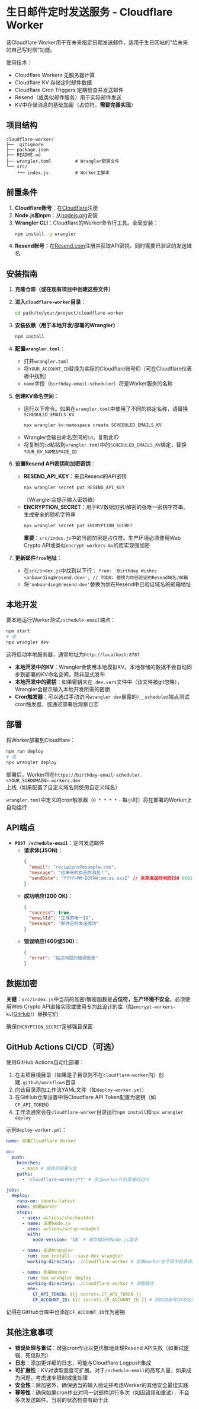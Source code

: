 # 生日邮件定时发送服务 - Cloudflare Worker

该Cloudflare Worker用于在未来指定日期发送邮件，适用于生日网站的"给未来的自己写封信"功能。

使用技术：
- Cloudflare Workers 无服务器计算
- Cloudflare KV 存储定时邮件数据
- Cloudflare Cron Triggers 定期检查并发送邮件
- Resend（或类似邮件服务）用于实际邮件发送
- KV中存储消息的基础加密（占位符，**需要完善实现**）

## 项目结构

```
cloudflare-worker/
├── .gitignore
├── package.json
├── README.md
├── wrangler.toml         # Wrangler配置文件
└── src/
    └── index.js          # Worker主脚本
```

## 前置条件

1.  **Cloudflare账号**：在[Cloudflare](https://cloudflare.com)注册
2.  **Node.js和npm**：从[nodejs.org](https://nodejs.org/)安装
3.  **Wrangler CLI**：Cloudflare的Worker命令行工具。全局安装：
    ```bash
    npm install -g wrangler
    ```
4.  **Resend账号**：在[Resend.com](https://resend.com)注册并获取API密钥，同时需要已验证的发送域名

## 安装指南

1.  **克隆仓库（或在现有项目中创建这些文件）**

2.  **进入`cloudflare-worker`目录**：
    ```bash
    cd path/to/your/project/cloudflare-worker
    ```

3.  **安装依赖（用于本地开发/部署的Wrangler）**：
    ```bash
    npm install
    ```

4.  **配置`wrangler.toml`**：
    *   打开`wrangler.toml`
    *   将`YOUR_ACCOUNT_ID`替换为实际的Cloudflare账号ID（可在Cloudflare仪表板中找到）
    *   `name`字段（`birthday-email-scheduler`）将是Worker服务的名称

5.  **创建KV命名空间**：
    *   运行以下命令。如果在`wrangler.toml`中使用了不同的绑定名称，请替换`SCHEDULED_EMAILS_KV`
        ```bash
        npx wrangler kv:namespace create SCHEDULED_EMAILS_KV
        ```
    *   Wrangler会输出命名空间的`id`，复制此ID
    *   将复制的`id`粘贴到`wrangler.toml`中的`SCHEDULED_EMAILS_KV`绑定，替换`YOUR_KV_NAMESPACE_ID`

6.  **设置Resend API密钥和加密密钥**：
    *   **RESEND_API_KEY**：来自Resend的API密钥
        ```bash
        npx wrangler secret put RESEND_API_KEY
        ```
        （Wrangler会提示输入密钥值）
    *   **ENCRYPTION_SECRET**：用于KV数据加密/解密的强唯一密钥字符串。生成安全的随机字符串
        ```bash
        npx wrangler secret put ENCRYPTION_SECRET
        ```
        **重要**：`src/index.js`中的当前加密是占位符。生产环境必须使用Web Crypto API或类似`encrypt-workers-kv`的库实现强加密

7.  **更新邮件`from`地址**：
    *   在`src/index.js`中找到以下行：
        `from: 'Birthday Wishes <onboarding@resend.dev>', // TODO: 替换为你已验证的Resend域名/邮箱`
    *   将`'onboarding@resend.dev'`替换为你在Resend中已验证域名的邮箱地址

## 本地开发

要本地运行Worker测试`/schedule-email`端点：

```bash
npm start
# 或
npx wrangler dev
```

这将启动本地服务器，通常地址为`http://localhost:8787`

*   **本地开发中的KV**：Wrangler会使用本地模拟KV。本地存储的数据不会自动同步到部署的KV命名空间，除非显式发布
*   **本地开发中的密钥**：如果密钥未在`.dev.vars`文件中（该文件被git忽略），Wrangler会提示输入本地开发所需的密钥
*   **Cron触发器**：可以通过手动访问`wrangler dev`暴露的`/__scheduled`端点测试cron触发器，或通过部署后观察日志

## 部署

将Worker部署到Cloudflare：

```bash
npm run deploy
# 或
npx wrangler deploy
```

部署后，Worker将在`https://birthday-email-scheduler.<YOUR_SUBDOMAIN>.workers.dev`上线（如果配置了自定义域名则使用自定义域名）

`wrangler.toml`中定义的cron触发器（`0 * * * *` - 每小时）将在部署的Worker上自动运行

## API端点

*   **`POST /schedule-email`**：定时发送邮件
    *   **请求体(JSON)**：
        ```json
        {
          "email": "recipient@example.com",
          "message": "给未来的自己的消息！",
          "sendDate": "YYYY-MM-DDTHH:mm:ss.sssZ" // 未来发送时间的ISO 8601日期字符串
        }
        ```
    *   **成功响应(200 OK)**：
        ```json
        {
          "success": true,
          "emailId": "生成的唯一ID",
          "message": "邮件定时发送成功"
        }
        ```
    *   **错误响应(400或500)**：
        ```json
        {
          "error": "描述问题的错误信息"
        }
        ```

## 数据加密

**关键**：`src/index.js`中当前的加密/解密函数是**占位符，生产环境不安全**。必须使用Web Crypto API直接实现或使用专为此设计的库（如`encrypt-workers-kv`([GitHub](https://github.com/bradyjoslin/encrypt-workers-kv))）替换它们

确保`ENCRYPTION_SECRET`足够强且保密

## GitHub Actions CI/CD（可选）

使用GitHub Actions自动化部署：

1.  在主项目根目录（如果是子目录则不在`cloudflare-worker`内）创建`.github/workflows`目录
2.  向该目录添加工作流YAML文件（如`deploy-worker.yml`）
3.  在GitHub仓库设置中将Cloudflare API Token配置为密钥（如`CF_API_TOKEN`）
4.  工作流通常会在`cloudflare-worker`目录运行`npm install`和`npx wrangler deploy`

示例`deploy-worker.yml`：

```yaml
name: 部署Cloudflare Worker

on:
  push:
    branches:
      - main # 或你的部署分支
    paths:
      - 'cloudflare-worker/**' # 仅当worker代码变更时运行

jobs:
  deploy:
    runs-on: ubuntu-latest
    name: 部署Worker
    steps:
      - uses: actions/checkout@v3
      - name: 设置Node.js
        uses: actions/setup-node@v3
        with:
          node-version: '18' # 或你偏好的Node.js版本

      - name: 安装Wrangler
        run: npm install --save-dev wrangler
        working-directory: ./cloudflare-worker # 如果worker在不同子目录请调整

      - name: 部署Worker
        run: npx wrangler deploy
        working-directory: ./cloudflare-worker # 调整路径
        env:
          CF_API_TOKEN: ${{ secrets.CF_API_TOKEN }}
          CF_ACCOUNT_ID: ${{ secrets.CF_ACCOUNT_ID }} # 同时将账号ID添加为密钥
```

记得在GitHub仓库中也添加`CF_ACCOUNT_ID`作为密钥

## 其他注意事项

*   **错误处理与重试**：增强cron作业以更优雅地处理Resend API失败（如重试逻辑、死信队列）
*   **日志**：添加更详细的日志，可能与Cloudflare Logpush集成
*   **可扩展性**：KV对读取高度可扩展。对于`/schedule-email`的高写入量，如果成为问题，考虑速率限制或批处理
*   **安全性**：除加密外，确保适当的输入验证并考虑Worker的其他安全最佳实践
*   **幂等性**：确保如果cron作业对同一封邮件运行多次（如因错误和重试），不会多次发送邮件。当前的状态检查有助于此